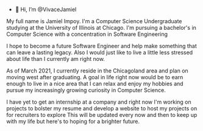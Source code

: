 - 👋 Hi, I’m @VivaceJamiel

My full name is Jamiel Impoy.
I'm a Computer Science Undergraduate studying at the University of Illinois at Chicago. 
I'm pursuing a bachelor's in Computer Science with a concentration in Software Engineering

I hope to become a future Software Engineer and help make something that can leave a lasting legacy.
Also I would just like to live a little less stressed about life than I currently am right now.

As of March 2021, I currently reside in the Chicagoland area and plan on moving west after graduating. 
A goal in life right now would be to earn enough to live in a nice area that I can relax and enjoy my hobbies and pursue my increasingly growing curiosity in Computer Science.

I have yet to get an internship at a company and right now I'm working on projects to bolster my resume and develop a website to host my projects on for recruiters to explore
This will be updated every now and then to keep up with my life but here's to hoping for a brighter future.
